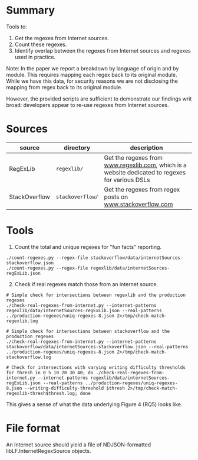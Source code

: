 # Summary

Tools to:
1. Get the regexes from Internet sources.
2. Count these regexes.
3. Identify overlap between the regexes from Internet sources and regexes used in practice.

Note: In the paper we report a breakdown by language of origin and by module.
This requires mapping each regex back to its original module.
While we have this data, for security reasons we are not disclosing the mapping from regex back to its original module.

However, the provided scripts are sufficient to demonstrate our findings writ broad: developers appear to re-use regexes from Internet sources.

# Sources

| source | directory | description |
|--------|-----------|-------------|
| RegExLib | `regexlib/` | Get the regexes from www.regexlib.com, which is a website dedicated to regexes for various DSLs |
| StackOverflow | `stackoverflow/` | Get the regexes from regex posts on www.stackoverflow.com |

# Tools

1. Count the total and unique regexes for "fun facts" reporting.

```
./count-regexes.py --regex-file stackoverflow/data/internetSources-stackoverflow.json
./count-regexes.py --regex-file regexlib/data/internetSources-regExLib.json
```

2. Check if real regexes match those from an internet source.

```
# Simple check for intersections between regexlib and the production regexes
./check-real-regexes-from-internet.py --internet-patterns regexlib/data/internetSources-regExLib.json --real-patterns ../production-regexes/uniq-regexes-8.json 2>/tmp/check-match-regexlib.log

# Simple check for intersections between stackoverflow and the production regexes
./check-real-regexes-from-internet.py --internet-patterns stackoverflow/data/internetSources-stackoverflow.json --real-patterns ../production-regexes/uniq-regexes-8.json 2>/tmp/check-match-stackoverflow.log

# Check for intersections with varying writing difficulty thresholds
for thresh in 0 5 10 20 30 40; do ./check-real-regexes-from-internet.py --internet-patterns regexlib/data/internetSources-regExLib.json --real-patterns ../production-regexes/uniq-regexes-8.json --writing-difficulty-threshold $thresh 2>/tmp/check-match-regexlib-thresh$thresh.log; done
```

This gives a sense of what the data underlying Figure 4 (RQ5) looks like.

# File format

An Internet source should yield a file of NDJSON-formatted libLF.InternetRegexSource objects.
